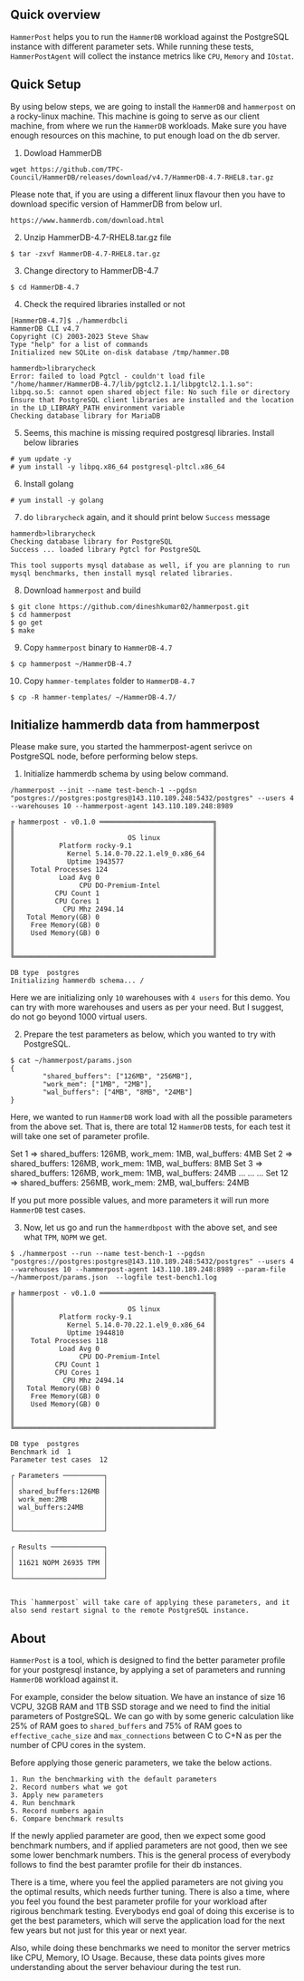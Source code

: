 ## Quick overview
`HammerPost` helps you to run the `HammerDB` workload against the PostgreSQL instance with different parameter sets. While running these tests, `HammerPostAgent` will collect the instance metrics like `CPU`, `Memory` and `IOstat`.

## Quick Setup
By using below steps, we are going to install the `HammerDB` and `hammerpost` on a rocky-linux machine.
This machine is going to serve as our client machine, from where we run the `HammerDB` workloads.
Make sure you have enough resources on this machine, to put enough load on the db server.

1. Dowload HammerDB
```
wget https://github.com/TPC-Council/HammerDB/releases/download/v4.7/HammerDB-4.7-RHEL8.tar.gz
```

Please note that, if you are using a different linux flavour then you have to download specific version of HammerDB from below url.
```
https://www.hammerdb.com/download.html
```

2. Unzip HammerDB-4.7-RHEL8.tar.gz file
```
$ tar -zxvf HammerDB-4.7-RHEL8.tar.gz 
```

3. Change directory to HammerDB-4.7
```
$ cd HammerDB-4.7
```

4. Check the required libraries installed or not
```
[HammerDB-4.7]$ ./hammerdbcli
HammerDB CLI v4.7
Copyright (C) 2003-2023 Steve Shaw
Type "help" for a list of commands
Initialized new SQLite on-disk database /tmp/hammer.DB

hammerdb>librarycheck
Error: failed to load Pgtcl - couldn't load file "/home/hammer/HammerDB-4.7/lib/pgtcl2.1.1/libpgtcl2.1.1.so": libpq.so.5: cannot open shared object file: No such file or directory
Ensure that PostgreSQL client libraries are installed and the location in the LD_LIBRARY_PATH environment variable
Checking database library for MariaDB
```

5. Seems, this machine is missing required postgresql libraries. Install below libraries
```
# yum update -y
# yum install -y libpq.x86_64 postgresql-pltcl.x86_64
```

6. Install golang
```
# yum install -y golang
```

7. do `librarycheck` again, and it should print below `Success` message
```
hammerdb>librarycheck
Checking database library for PostgreSQL
Success ... loaded library Pgtcl for PostgreSQL
```

    This tool supports mysql database as well, if you are planning to run mysql benchmarks, then install mysql related libraries.
    
8. Download `hammerpost` and build
```
$ git clone https://github.com/dineshkumar02/hammerpost.git
$ cd hammerpost
$ go get
$ make
```

9. Copy `hammerpost` binary to `HammerDB-4.7`
```
$ cp hammerpost ~/HammerDB-4.7
```

10. Copy `hammer-templates` folder to `HammerDB-4.7`
```
$ cp -R hammer-templates/ ~/HammerDB-4.7/
```

## Initialize hammerdb data from hammerpost

Please make sure, you started the hammerpost-agent serivce on PostgreSQL node,
before performing below steps.

1. Initialize hammerdb schema by using below command.
```
/hammerpost --init --name test-bench-1 --pgdsn "postgres://postgres:postgres@143.110.189.248:5432/postgres" --users 4 --warehouses 10 --hammerpost-agent 143.110.189.248:8989

╔ hammerpost - v0.1.0 ════════════════════════════╗
║                                                 ║
║                            OS linux             ║
║           Platform rocky-9.1                    ║
║             Kernel 5.14.0-70.22.1.el9_0.x86_64  ║
║             Uptime 1943577                      ║
║    Total Processes 124                          ║
║           Load Avg 0                            ║
║                CPU DO-Premium-Intel             ║
║          CPU Count 1                            ║
║          CPU Cores 1                            ║
║            CPU Mhz 2494.14                      ║
║   Total Memory(GB) 0                            ║
║    Free Memory(GB) 0                            ║
║    Used Memory(GB) 0                            ║
║                                                 ║
║                                                 ║
╚═════════════════════════════════════════════════╝

DB type  postgres
Initializing hammerdb schema... /

```
Here we are initializing only `10` warehouses with `4 users` for this demo.
You can try with more warehouses and users as per your need. But I suggest, do not go beyond 1000 virtual users.

2. Prepare the test parameters as below, which you wanted to try with PostgreSQL.
```
$ cat ~/hammerpost/params.json 
{
        "shared_buffers": ["126MB", "256MB"],
        "work_mem": ["1MB", "2MB"],
        "wal_buffers": ["4MB", "8MB", "24MB"]
}
```

Here, we wanted to run `HammerDB` work load with all the possible parameters from the above set. That is, there are total 12 `HammerDB` tests, for each test it will take one set of parameter profile.

Set 1 => shared_buffers: 126MB, work_mem: 1MB, wal_buffers: 4MB
Set 2 => shared_buffers: 126MB, work_mem: 1MB, wal_buffers: 8MB
Set 3 => shared_buffers: 126MB, work_mem: 1MB, wal_buffers: 24MB
...
...
...
Set 12 => shared_buffers: 256MB, work_mem: 2MB, wal_buffers: 24MB

If you put more possible values, and more parameters it will run more `HammerDB` test cases.


3. Now, let us go and run the `hammerdbpost` with the above set, and see what `TPM`, `NOPM` we get.
```
$ ./hammerpost --run --name test-bench-1 --pgdsn "postgres://postgres:postgres@143.110.189.248:5432/postgres" --users 4 --warehouses 10 --hammerpost-agent 143.110.189.248:8989 --param-file ~/hammerpost/params.json  --logfile test-bench1.log

╔ hammerpost - v0.1.0 ════════════════════════════╗
║                                                 ║
║                            OS linux             ║
║           Platform rocky-9.1                    ║
║             Kernel 5.14.0-70.22.1.el9_0.x86_64  ║
║             Uptime 1944810                      ║
║    Total Processes 118                          ║
║           Load Avg 0                            ║
║                CPU DO-Premium-Intel             ║
║          CPU Count 1                            ║
║          CPU Cores 1                            ║
║            CPU Mhz 2494.14                      ║
║   Total Memory(GB) 0                            ║
║    Free Memory(GB) 0                            ║
║    Used Memory(GB) 0                            ║
║                                                 ║
║                                                 ║
╚═════════════════════════════════════════════════╝

DB type  postgres
Benchmark id  1
Parameter test cases  12

┌ Parameters ──────────┐
│                      │
│ shared_buffers:126MB │
│ work_mem:2MB         │
│ wal_buffers:24MB     │
│                      │
│                      │
└──────────────────────┘

┌ Results ─────────────┐
│                      │
│ 11621 NOPM 26935 TPM │
│                      │
└──────────────────────┘


This `hammerpost` will take care of applying these parameters, and it also send restart signal to the remote PostgreSQL instance.

```

## About

`HammerPost` is a tool, which is designed to find the better parameter profile for your postgresql instance,
by applying a set of parameters and running `HammerDB` workload against it.

For example, consider the below situation.
We have an instance of size 16 VCPU, 32GB RAM and 1TB SSD storage and we need to find the initial parameters
of PostgreSQL. We can go with by some generic calculation like 25% of RAM goes to `shared_buffers`
and 75% of RAM goes to `effective_cache_size` and `max_connections` between C to C+N as per the number of CPU cores in the system.

Before applying those generic parameters, we take the below actions.

    1. Run the benchmarking with the default parameters
    2. Record numbers what we got
    3. Apply new parameters
    4. Run benchmark
    5. Record numbers again
    6. Compare benchmark results


If the newly applied parameter are good, then we expect some good benchmark numbers, and if applied parameters are not good,
then we see some lower benchmark numbers. This is the general process of everybody follows to find the best paramter profile
for their db instances.

There is a time, where you feel the applied parameters are not giving you the optimal results,
which needs further tuning. There is also a time, where you feel you found the best parameter profile for your workload after rigirous benchmark testing. Everybodys end goal of doing this excerise is to get the best parameters, which will serve the application load for the next few years but not just for this year or next year.

Also, while doing these benchmarks we need to monitor the server metrics like CPU, Memory, IO Usage.
Because, these data points gives more understanding about the server behaviour during the test run.